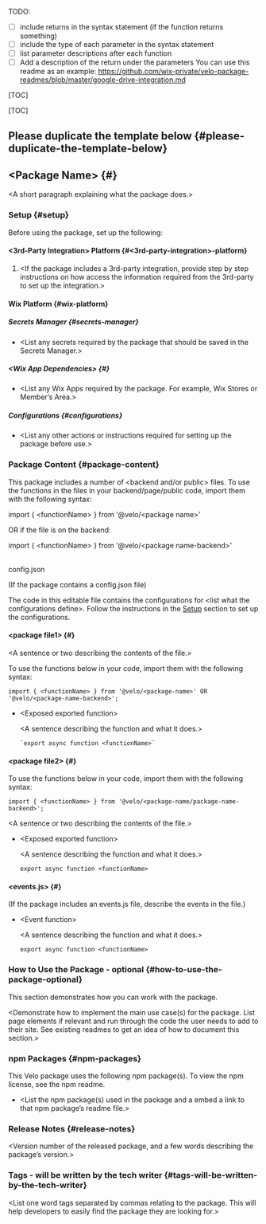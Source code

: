 TODO:

- [ ] include returns in the syntax statement (if the function returns something)
- [ ] include the type of each parameter in the syntax statement
- [ ] list parameter descriptions after each function
- [ ] Add a description of the return under the parameters
You can use this readme as an example: https://github.com/wix-private/velo-package-readmes/blob/master/google-drive-integration.md

<!-- Output copied to clipboard! -->

<!-----
NEW: Check the "Suppress top comment" option to remove this info from the output.

Conversion time: 0.49 seconds.


Using this Markdown file:

1. Paste this output into your source file.
2. See the notes and action items below regarding this conversion run.
3. Check the rendered output (headings, lists, code blocks, tables) for proper
   formatting and use a linkchecker before you publish this page.

Conversion notes:

* Docs to Markdown version 1.0β29
* Tue Jun 15 2021 03:58:36 GMT-0700 (PDT)
* Source doc: Copy of Velo Package README template
----->



[TOC]



[TOC]



## Please duplicate the template below {#please-duplicate-the-template-below}


## &lt;Package Name> {#<package-name>}

&lt;A short paragraph explaining what the package does.>


### Setup {#setup}

Before using the package, set up the following:


#### &lt;3rd-Party Integration> Platform {#<3rd-party-integration>-platform}



1. &lt;If the package includes a 3rd-party integration, provide step by step instructions on how access the information required from the 3rd-party to set up the integration.>


#### Wix Platform {#wix-platform}


##### Secrets Manager  {#secrets-manager}



*   &lt;List any secrets required by the package that should be saved in the Secrets Manager.>


##### &lt;Wix App Dependencies> {#<wix-app-dependencies>}



*   &lt;List any Wix Apps required by the package. For example, Wix Stores or Member’s Area.>


##### Configurations {#configurations}



*   &lt;List any other actions or instructions required for setting up the package before use.>


### Package Content {#package-content}

This package includes a number of &lt;backend and/or public> files. To use the functions in the files in your backend/page/public code, import them with the following syntax:

import { &lt;functionName> } from '@velo/&lt;package name>’ 

OR if the file is on the backend: 

import { &lt;functionName> } from '@velo/&lt;package name-backend>’

 \
config.json

(If the package contains a config.json file)

The code in this editable file contains the configurations for &lt;list what the configurations define>. Follow the instructions in the [Setup](#setup) section to set up the configurations. 


#### &lt;package file1> {#<package-file1>}

&lt;A sentence or two describing the contents of the file.>

To use the functions below in your code, import them with the following syntax:


```
import { <functionName> } from '@velo/<package-name>' OR '@velo/<package-name-backend>';

```



*   &lt;Exposed exported function>

    &lt;A sentence describing the function and what it does.> 


    ```
    `export async function <functionName>`

    ```



#### &lt;package file2> {#<package-file2>}

To use the functions below in your code, import them with the following syntax:


```
import { <functionName> } from '@velo/<package-name/package-name-backend>';
```


&lt;A sentence or two describing the contents of the file.>



*   &lt;Exposed exported function>

    &lt;A sentence describing the function and what it does.> 


    ```
    export async function <functionName>

    ```



#### &lt;events.js> {#<events-js>}

(If the package includes an events.js file, describe the events in the file.) 



*   &lt;Event function>

    &lt;A sentence describing the function and what it does.> 


    ```
    export async function <functionName>

    ```



### How to Use the Package - optional  {#how-to-use-the-package-optional}

This section demonstrates how you can work with the package.

&lt;Demonstrate how to implement the main use case(s) for the package. List page elements if relevant and run through the code the user needs to add to their site. See existing readmes to get an idea of how to document this section.>


### npm Packages {#npm-packages}

This Velo package uses the following npm package(s). To view the npm license, see the npm readme.



*   &lt;List the npm package(s) used in the package and a embed a link to that npm package’s readme file.>


### Release Notes {#release-notes}

&lt;Version number of the released package, and a few words describing the package’s version.>


### Tags - will be written by the tech writer {#tags-will-be-written-by-the-tech-writer}

&lt;List one word tags separated by commas relating to the package. This will help developers to easily find the package they are looking for.>
